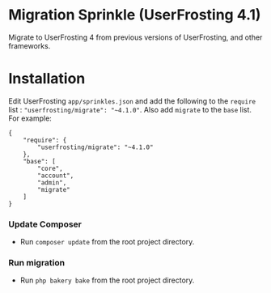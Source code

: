 # Migration Sprinkle (UserFrosting 4.1)

Migrate to UserFrosting 4 from previous versions of UserFrosting, and other frameworks. 

# Installation

Edit UserFrosting `app/sprinkles.json` and add the following to the `require` list : `"userfrosting/migrate": "~4.1.0"`. Also add `migrate` to the `base` list. For example:

```
{
    "require": {
        "userfrosting/migrate": "~4.1.0"
    },
    "base": [
        "core",
        "account",
        "admin",
        "migrate"
    ]
}
```

### Update Composer

- Run `composer update` from the root project directory.

### Run migration

- Run `php bakery bake` from the root project directory.
